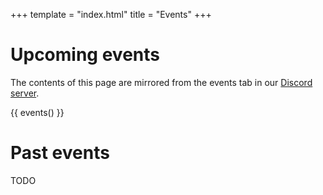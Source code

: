+++
template = "index.html"
title = "Events"
+++

# Upcoming events

The contents of this page are mirrored from the events tab in our [Discord server](/join).

{{ events() }}

# Past events

TODO